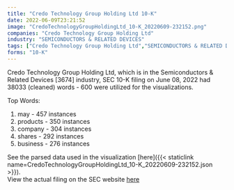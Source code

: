 ```yaml
---
title: "Credo Technology Group Holding Ltd 10-K"
date: 2022-06-09T23:21:52
image: "CredoTechnologyGroupHoldingLtd_10-K_20220609-232152.png"
companies: "Credo Technology Group Holding Ltd"
industry: "SEMICONDUCTORS & RELATED DEVICES"
tags: ["Credo Technology Group Holding Ltd","SEMICONDUCTORS & RELATED DEVICES","06-08-2022","10-K"]
forms: "10-K"
---
```

Credo Technology Group Holding Ltd, which is in the Semiconductors & Related Devices [3674] industry, SEC 10-K filing on June 08, 2022 had 38033 (cleaned) words - 600 were utilized for the visualizations.

Top Words:
1. may - 457 instances
2. products - 350 instances
3. company - 304 instances
4. shares - 292 instances
5. business - 276 instances


See the parsed data used in the visualization [here]({{< staticlink name=CredoTechnologyGroupHoldingLtd_10-K_20220609-232152.json >}}).  
View the actual filing on the SEC website [here](https://www.sec.gov/Archives/edgar/data/1807794/0001628280-22-016593.txt)